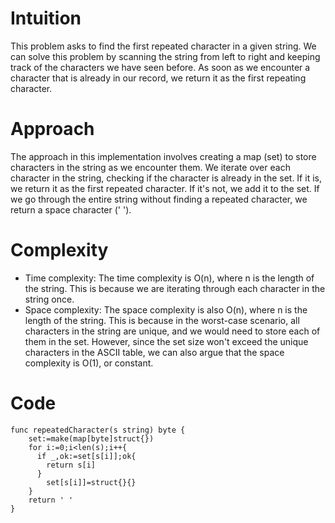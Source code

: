 # Intuition
This problem asks to find the first repeated character in a given string. We can solve this problem by scanning the string from left to right and keeping track of the characters we have seen before. As soon as we encounter a character that is already in our record, we return it as the first repeating character.

# Approach
The approach in this implementation involves creating a map (set) to store characters in the string as we encounter them. We iterate over each character in the string, checking if the character is already in the set. If it is, we return it as the first repeated character. If it's not, we add it to the set. If we go through the entire string without finding a repeated character, we return a space character (' ').

# Complexity
- Time complexity: The time complexity is O(n), where n is the length of the string. This is because we are iterating through each character in the string once.
- Space complexity: The space complexity is also O(n), where n is the length of the string. This is because in the worst-case scenario, all characters in the string are unique, and we would need to store each of them in the set. However, since the set size won't exceed the unique characters in the ASCII table, we can also argue that the space complexity is O(1), or constant.

# Code
```
func repeatedCharacter(s string) byte {
    set:=make(map[byte]struct{})
    for i:=0;i<len(s);i++{
      if _,ok:=set[s[i]];ok{
        return s[i]
      }
		set[s[i]]=struct{}{}
    }
    return ' '
}
```